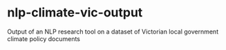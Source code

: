 # nlp-climate-vic-output
Output of an NLP research tool on a dataset of Victorian local government climate policy documents
